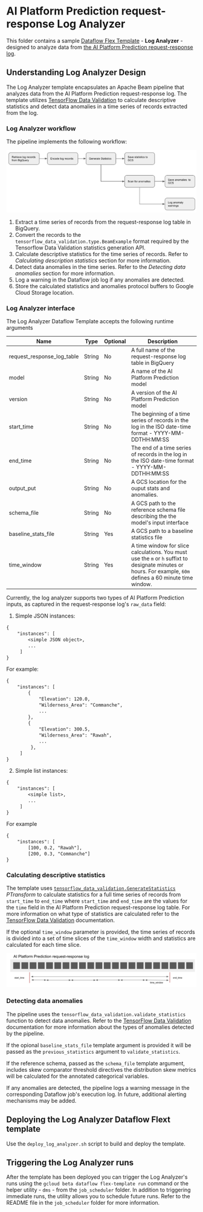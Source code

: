 # AI Platform Prediction request-response Log Analyzer

This folder contains a sample [Dataflow Flex Template](https://cloud.google.com/dataflow/docs/guides/templates/overview) - **Log Analyzer** - designed to analyze data from [the AI Platform Prediction request-response log](https://cloud.google.com/ai-platform/prediction/docs/online-predict).


## Understanding Log Analyzer Design

The Log Analyzer template encapsulates an Apache Beam pipeline that analyzes data from the AI Platform Prediction request-response log. The template utilizes [TensorFlow Data Validation](https://www.tensorflow.org/tfx/guide/tfdv) to calculate descriptive statistics and detect data anomalies in a time series of records extracted from the log. 

### Log Analyzer workflow

The pipeline implements the following workflow:

![Workflow](/images/template-workflow.png)

1. Extract a time series of records from the request-response log table in BigQuery.
2. Convert the records to the `tensorflow_data_validation.type.BeamExample` format required by the Tensorflow Data Validation statistics generation API.
3. Calculate descriptive statistics for the time series of records. Refer to *Calculating description statistics* section for more information.
4. Detect data anomalies in the time series. Refer to the *Detecting data anomalies* section  for more information.
5. Log a warning in the Dataflow job log if any anomalies are detected.
6. Store the calculated statistics and anomalies protocol buffers to Google Cloud Storage location.

### Log Analyzer interface

The Log Analyzer Dataflow Template accepts the following runtime arguments


Name | Type | Optional |  Description
-----|------|----------|------------
request_response_log_table | String | No | A full name of the request-response log table in BigQuery
model | String | No | A name of the AI Platform Prediction model
version | String | No | A version of the AI Platform Prediction model
start_time | String | No | The beginning of a time series of records in the log in the ISO date-time format - YYYY-MM-DDTHH:MM:SS
end_time | String | No | The end of a time series of records in the log in the ISO date-time format - YYYY-MM-DDTHH:MM:SS
output_put | String | No | A GCS location for the ouput stats and anomalies.
schema_file | String | No | A GCS path to the reference schema file describing the the model's input interface
baseline_stats_file | String | Yes | A GCS path to a baseline statistics file
time_window | String | Yes | A time window for slice calculations. You must use the `m` or `h` suffixt to designate minutes or hours. For example, `60m` defines a 60 minute time window.

Currently, the log analyzer supports two types of AI Platform Prediction inputs, as captured in the request-response log's `raw_data` field:

1. Simple JSON instances:
```
{ 
    "instances": [
        <simple JSON object>,
        ...
     ]
}           
```

For example:
```
{
    "instances": [
        {
            "Elevation": 120.0,
            "Wilderness_Area": "Commanche",
            ...
        },
        {
            "Elevation": 300.5,
            "Wilderness_Area": "Rawah",
            ...
         },
     ]
}
```

2. Simple list instances:

```
{ 
    "instances": [
        <simple list>,
        ...
     ]
}   
```

For example

```
{
    "instances": [
        [100, 0.2, "Rawah"],
        [200, 0.3, "Commanche"]
}
```


### Calculating descriptive statistics

The template uses [`tensorflow_data_validation.GenerateStatistics`](https://www.tensorflow.org/tfx/data_validation/api_docs/python/tfdv/GenerateStatistics) *PTransform* to calculate statistics for a full time series of records from `start_time` to `end_time` where `start_time` and `end_time` are the values for the `time` field in the AI Platform Prediction request-response log table. For more information on what type of statistics are calculated refer to the [TensorFlow Data Validation](https://www.tensorflow.org/tfx/guide/tfdv) documentation.

If the optional `time_window` parameter is provided, the time series of records is divided into a set of time slices of the `time_window` width and statistics are calculated for each time slice.

![time slicing](/images/time_slicing.png)

### Detecting data anomalies

The pipeline uses the `tensorflow_data_validation.validate_statistics` function to detect data anomalies. Refer to the [TensorFlow Data Validation](https://www.tensorflow.org/tfx/guide/tfdv) documentation for more information about the types of anomalies detected by the pipeline.

If the opional `baseline_stats_file` template argument is provided it will be passed as the `previous_statistics` argument to `validate_statistics`.

If the reference schema, passed as the `schema_file` template argument, includes skew comparator threshold directives the distribution skew metrics will be calculated for the annotated categorical variables.

If any anomalies are detected, the pipeline logs a warning message in the corresponding Dataflow job's execution log. In future, additional alerting mechanisms may be added.


## Deploying the Log Analyzer Dataflow Flext template

Use the `deploy_log_analyzer.sh` script to build and deploy the template.

## Triggering the Log Analyzer runs

After the template has been deployed you can trigger the Log Analyzer's runs using the `gcloud beta dataflow flex-template run` command or the helper utility - `dms` - from the `job_scheduler` folder. In addition to triggering immediate runs, the utility allows you to schedule future runs. Refer to the README file in the `job_scheduler` folder for more information.
